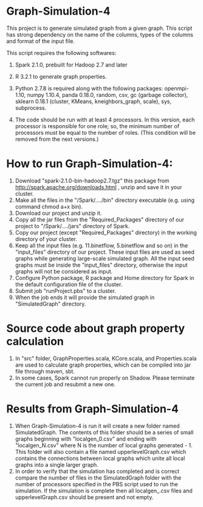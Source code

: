 # Graph-Simulation-4

This project is to generate simulated graph from a given graph. This script has strong dependency on the name of the columns, types of the columns and format of the input file.

This script requires the following softwares:

1. Spark 2.1.0, prebuilt for Hadoop 2.7 and later

2. R 3.2.1 to generate graph properties.

3. Python 2.7.8 is required along with the following packages: openmpi-1.10, numpy 1.10.4, panda 0.18.0, random, csv, gc (garbage collector), sklearn 0.18.1 (cluster, KMeans, kneighbors_graph, scale), sys, subprocess.

4. The code should be run with at least 4 processors. In this version, each processor is responsible for one role; so, the minimum number of processors must be equal to the number of roles. (This condition will be removed from the next versions.)


# How to run Graph-Simulation-4:

1.	Download "spark-2.1.0-bin-hadoop2.7.tgz" this package from http://spark.apache.org/downloads.html , unzip and save it in your cluster. 
2.	Make all the files in the "/Spark/..../bin" directory executable (e.g. using command chmod a+x bin).
3.	Download our project and unzip it.
4.	Copy all the jar files from the "Required_Packages" directory of our project to "/Spark/..../jars" directory of Spark.
5.	Copy our project (except "Required_Packages" directory) in the working directory of your cluster.
6.	Keep all the input files (e.g. 11.binetflow, 5.binetflow and so on) in the "input_files" directory of our project. These input files are used as seed graphs while generating large-scale simulated graph. All the input seed graphs must be inside the "input_files" directory, otherwise the input graphs will not be considered as input.
7.	Configure Python package, R package and Home directory for Spark in the default configuration file of the cluster.
8.	Submit job "runProject.pbs" to a cluster.
9.	When the job ends it will provide the simulated graph in "SimulatedGraph" directory.

# Source code about graph property calculation
1. In "src" folder, GraphProperties.scala, KCore.scala, and Properties.scala are used to calculate graph properties, which can be compiled into jar file through maven, sbt. 
2. In some cases, Spark cannot run properly on Shadow. Please terminate the current job and resubmit a new one. 


# Results from Graph-Simulation-4

1. When Graph-Simulation-4 is run it will create a new folder named SimulatedGraph. The contents of this folder should be a series of small graphs beginning with "localgen_0.csv" and ending with "localgen_N.csv" where N is the number of local graphs generated - 1. This folder will also contain a file named upperlevelGraph.csv which contains the connections between local graphs which unite all local graphs into a single larger graph.
2. In order to verify that the simulation has completed and is correct compare the number of files in the SimulatedGraph folder with the number of processors specified in the PBS script used to run the simulation. If the simulation is complete then all localgen_.csv files and upperlevelGraph.csv should be present and not empty.
